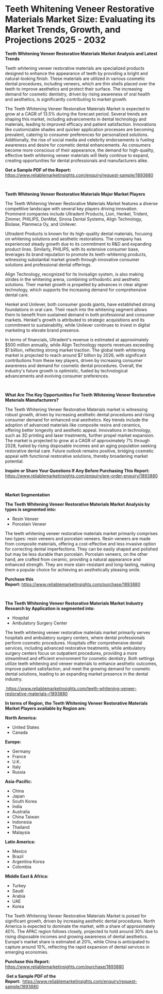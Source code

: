 <p><h1>Teeth Whitening Veneer Restorative Materials Market Size: Evaluating its Market Trends, Growth, and Projections 2025 - 2032</h1></p><p><strong>Teeth Whitening Veneer Restorative Materials Market Analysis and Latest Trends</strong></p>
<p><p>Teeth whitening veneer restorative materials are specialized products designed to enhance the appearance of teeth by providing a bright and natural-looking finish. These materials are utilized in various cosmetic dental procedures, including veneers, which are thin shells placed over the teeth to improve aesthetics and protect their surface. The increasing demand for cosmetic dentistry, driven by rising awareness of oral health and aesthetics, is significantly contributing to market growth.</p><p>The Teeth Whitening Veneer Restorative Materials Market is expected to grow at a CAGR of 13.5% during the forecast period. Several trends are shaping this market, including advancements in dental technology and materials, leading to improved efficacy and patient satisfaction. Innovations like customizable shades and quicker application processes are becoming prevalent, catering to consumer preferences for personalized solutions. Additionally, the rise of social media and celebrity endorsements is fueling awareness and desire for cosmetic dental enhancements. As consumers become more conscious of their appearance, the demand for high-quality, effective teeth whitening veneer materials will likely continue to expand, creating opportunities for dental professionals and manufacturers alike.</p></p>
<p><strong>Get a Sample PDF of the Report:&nbsp;</strong> <a href="https://www.reliablemarketinsights.com/enquiry/request-sample/1893880?utm_campaign=2606&utm_medium=2&utm_source=Github&utm_content=ia&utm_term=14042025&utm_id=teeth-whitening-veneer-restorative-materials">https://www.reliablemarketinsights.com/enquiry/request-sample/1893880</a></p>
<p>&nbsp;</p>
<p><strong>Teeth Whitening Veneer Restorative Materials Major Market Players</strong></p>
<p><p>The Teeth Whitening Veneer Restorative Materials Market features a diverse competitive landscape with several key players driving innovation. Prominent companies include Ultradent Products, Lion, Henkel, Trident, Zimmer, PHILIPS, DenMat, Sirona Dental Systems, Align Technology, Biolase, Planmeca Oy, and Unilever.</p><p>Ultradent Products is known for its high-quality dental materials, focusing on whitening solutions and aesthetic restorations. The company has experienced steady growth due to its commitment to R&D and expanding product lines. Similarly, PHILIPS, with its extensive consumer base, leverages its brand reputation to promote its teeth-whitening products, witnessing substantial market growth through innovative consumer solutions and professional dental offerings.</p><p>Align Technology, recognized for its Invisalign system, is also making strides in the whitening arena, combining orthodontic and aesthetic solutions. Their market growth is propelled by advances in clear aligner technology, which supports the increasing demand for comprehensive dental care.</p><p>Henkel and Unilever, both consumer goods giants, have established strong foundations in oral care. Their reach into the whitening segment allows them to benefit from sustained demand in both professional and consumer markets. Henkel's growth is attributed to strategic acquisitions and its commitment to sustainability, while Unilever continues to invest in digital marketing to elevate brand presence.</p><p>In terms of financials, Ultradent's revenue is estimated at approximately $500 million annually, while Align Technology reports revenues exceeding $1 billion, reflecting strong market traction. The global teeth whitening market is projected to reach around $7 billion by 2026, with significant contributions from these key players, driven by increasing consumer awareness and demand for cosmetic dental procedures. Overall, the industry's future growth is optimistic, fueled by technological advancements and evolving consumer preferences.</p></p>
<p>&nbsp;</p>
<p><strong>What Are The Key Opportunities For Teeth Whitening Veneer Restorative Materials Manufacturers?</strong></p>
<p><p>The Teeth Whitening Veneer Restorative Materials market is witnessing robust growth, driven by increasing aesthetic dental procedures and rising consumer demand for enhanced oral aesthetics. Key trends include the adoption of advanced materials like composite resins and ceramics, offering better longevity and aesthetic appeal. Innovations in technology, such as 3D printing and laser treatments, further propel market expansion. The market is projected to grow at a CAGR of approximately 7% through 2028, fueled by rising disposable incomes and an aging population seeking restorative dental care. Future outlook remains positive, bridging cosmetic appeal with functional restorative solutions, thereby broadening market potential.</p></p>
<p><strong>Inquire or Share Your Questions If Any Before Purchasing This Report:</strong> <a href="https://www.reliablemarketinsights.com/enquiry/pre-order-enquiry/1893880?utm_campaign=2606&utm_medium=2&utm_source=Github&utm_content=ia&utm_term=14042025&utm_id=teeth-whitening-veneer-restorative-materials">https://www.reliablemarketinsights.com/enquiry/pre-order-enquiry/1893880</a></p>
<p>&nbsp;</p>
<p><strong>Market Segmentation</strong></p>
<p><strong>The Teeth Whitening Veneer Restorative Materials Market Analysis by types is segmented into:</strong></p>
<p><ul><li>Resin Veneer</li><li>Porcelain Veneer</li></ul></p>
<p><p>The teeth whitening veneer restorative materials market primarily comprises two types: resin veneers and porcelain veneers. Resin veneers are made from composite materials, offering a cost-effective and less invasive option for correcting dental imperfections. They can be easily shaped and polished but may be less durable than porcelain. Porcelain veneers, on the other hand, are crafted from ceramic, providing a natural appearance and enhanced strength. They are more stain-resistant and long-lasting, making them a popular choice for achieving an aesthetically pleasing smile.</p></p>
<p><strong>Purchase this Report:&nbsp;</strong><a href="https://www.reliablemarketinsights.com/purchase/1893880?utm_campaign=2606&utm_medium=2&utm_source=Github&utm_content=ia&utm_term=14042025&utm_id=teeth-whitening-veneer-restorative-materials">https://www.reliablemarketinsights.com/purchase/1893880</a></p>
<p>&nbsp;</p>
<p><strong>The Teeth Whitening Veneer Restorative Materials Market Industry Research by Application is segmented into:</strong></p>
<p><ul><li>Hospital</li><li>Ambulatory Surgery Center</li></ul></p>
<p><p>The teeth whitening veneer restorative materials market primarily serves hospitals and ambulatory surgery centers, where dental professionals perform cosmetic procedures. Hospitals offer comprehensive dental services, including advanced restorative treatments, while ambulatory surgery centers focus on outpatient procedures, providing a more streamlined and efficient environment for cosmetic dentistry. Both settings utilize teeth whitening and veneer materials to enhance aesthetic outcomes, improve patient satisfaction, and meet the growing demand for cosmetic dental solutions, leading to an expanding market presence in the dental industry.</p></p>
<p><a href="https://www.reliablemarketinsights.com/teeth-whitening-veneer-restorative-materials-r1893880?utm_campaign=2606&utm_medium=2&utm_source=Github&utm_content=ia&utm_term=14042025&utm_id=teeth-whitening-veneer-restorative-materials">&nbsp;https://www.reliablemarketinsights.com/teeth-whitening-veneer-restorative-materials-r1893880</a></p>
<p><strong>In terms of Region, the Teeth Whitening Veneer Restorative Materials Market Players available by Region are:</strong></p>
<p>
    <p> <strong> North America: </strong>
        <ul>
            <li>United States</li>
            <li>Canada</li>
        </ul>
        </p> 
    <p> <strong> Europe: </strong>
        <ul>
            <li>Germany</li>
            <li>France</li>
            <li>U.K.</li>
            <li>Italy</li>
            <li>Russia</li>
        </ul>
        </p> 
    <p> <strong> Asia-Pacific: </strong>
        <ul>
            <li>China</li>
            <li>Japan</li>
            <li>South Korea</li>
            <li>India</li>
            <li>Australia</li>
            <li>China Taiwan</li>
            <li>Indonesia</li>
            <li>Thailand</li>
            <li>Malaysia</li>
        </ul>
        </p> 
    <p> <strong> Latin America: </strong>
        <ul>
            <li>Mexico</li>
            <li>Brazil</li>
            <li>Argentina Korea</li>
            <li>Colombia</li>
        </ul>
        </p> 
    <p> <strong> Middle East & Africa: </strong>
        <ul>
            <li>Turkey</li>
            <li>Saudi</li>
            <li>Arabia</li>
            <li>UAE</li>
            <li>Korea</li>
        </ul>
    </p>
    </p>
<p><p>The Teeth Whitening Veneer Restorative Materials Market is poised for significant growth, driven by increasing aesthetic dental procedures. North America is expected to dominate the market, with a share of approximately 40%. The APAC region follows closely, projected to hold around 30% due to rising disposable incomes and growing awareness of dental aesthetics. Europe's market share is estimated at 20%, while China is anticipated to capture around 10%, reflecting the rapid expansion of dental services in emerging economies.</p></p>
<p><strong>Purchase this Report: </strong><a href="https://www.reliablemarketinsights.com/purchase/1893880?utm_campaign=2606&utm_medium=2&utm_source=Github&utm_content=ia&utm_term=14042025&utm_id=teeth-whitening-veneer-restorative-materials">https://www.reliablemarketinsights.com/purchase/1893880</a></p>
<p>&nbsp;<strong>Get a Sample PDF of the Report:&nbsp;&nbsp;</strong><a href="https://www.reliablemarketinsights.com/enquiry/request-sample/1893880?utm_campaign=2606&utm_medium=2&utm_source=Github&utm_content=ia&utm_term=14042025&utm_id=teeth-whitening-veneer-restorative-materials">https://www.reliablemarketinsights.com/enquiry/request-sample/1893880</a></p>
<p><strong></strong></p>
<p><p></p><p></p><p></p></p>